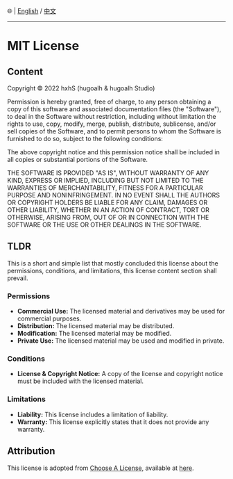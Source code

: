 🌐 | [English](./LICENSE.md) / [中文](./LICENSE-ZHHANT.md)

---

# MIT License

## Content

Copyright © 2022 hxhS (hugoalh & hugoalh Studio)

Permission is hereby granted, free of charge, to any person obtaining a copy of this software and associated documentation files (the "Software"), to deal in the Software without restriction, including without limitation the rights to use, copy, modify, merge, publish, distribute, sublicense, and/or sell copies of the Software, and to permit persons to whom the Software is furnished to do so, subject to the following conditions:

The above copyright notice and this permission notice shall be included in all copies or substantial portions of the Software.

THE SOFTWARE IS PROVIDED "AS IS", WITHOUT WARRANTY OF ANY KIND, EXPRESS OR IMPLIED, INCLUDING BUT NOT LIMITED TO THE WARRANTIES OF MERCHANTABILITY, FITNESS FOR A PARTICULAR PURPOSE AND NONINFRINGEMENT. IN NO EVENT SHALL THE AUTHORS OR COPYRIGHT HOLDERS BE LIABLE FOR ANY CLAIM, DAMAGES OR OTHER LIABILITY, WHETHER IN AN ACTION OF CONTRACT, TORT OR OTHERWISE, ARISING FROM, OUT OF OR IN CONNECTION WITH THE SOFTWARE OR THE USE OR OTHER DEALINGS IN THE SOFTWARE.

## TLDR

This is a short and simple list that mostly concluded this license about the permissions, conditions, and limitations, this license content section shall prevail.

### Permissions

- **Commercial Use:** The licensed material and derivatives may be used for commercial purposes.
- **Distribution:** The licensed material may be distributed.
- **Modification:** The licensed material may be modified.
- **Private Use:** The licensed material may be used and modified in private.

### Conditions

- **License & Copyright Notice:** A copy of the license and copyright notice must be included with the licensed material.

### Limitations

- **Liability:** This license includes a limitation of liability.
- **Warranty:** This license explicitly states that it does not provide any warranty.

## Attribution

This license is adopted from [Choose A License](https://choosealicense.com/), available at [here](https://choosealicense.com/licenses/mit).
